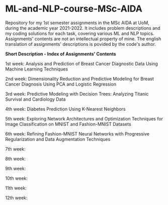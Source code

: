 # ML-and-NLP-course-MSc-AIDA
 Repository for my 1st semester assignments in the MSc AIDA at UoM, during the academic year 2021-2022. It includes problem descriptions and my coding solutions for each task, covering various ML and NLP topics. Assignments' contents are not an intellectual property of mine. The english translation of assignments' descriptions is povided by the code's author.

**Short Description - Index of Assignments' Contents**

1st week: Analysis and Prediction of Breast Cancer Diagnostic Data Using Machine Learning Techniques

2nd week: Dimensionality Reduction and Predictive Modeling for Breast Cancer Diagnosis Using PCA and Logistic Regression

3rd week: Predictive Modeling with Decision Trees: Analyzing Titanic Survival and Cardiology Data

4th week: Diabetes Prediction Using K-Nearest Neighbors

5th week: Exploring Network Architectures and Optimization Techniques for Image Classification on MNIST and Fashion-MNIST Datasets

6th week: Refining Fashion-MNIST Neural Networks with Progressive Regularization and Data Augmentation Techniques

7th week:

8th week:

9th week:

10th week:

11th week:

12th week:
